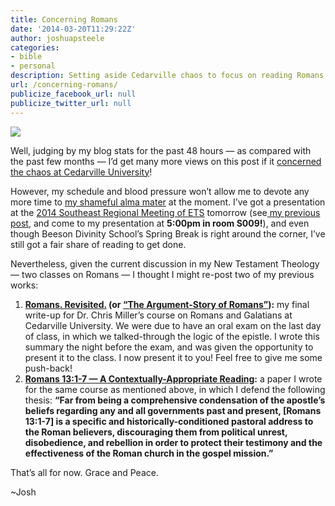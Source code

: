 ```yaml
---
title: Concerning Romans
date: '2014-03-20T11:29:22Z'
author: joshuapsteele
categories:
- bible
- personal
description: Setting aside Cedarville chaos to focus on reading Romans with Karl Barth's commentary during my Greek exegesis independent study.
url: /concerning-romans/
publicize_facebook_url: null
publicize_twitter_url: null
---
```

![](http://www.treybailey.net/wp-content/uploads/2012/03/romans_title.jpg)

Well, judging by my blog stats for the past 48 hours — as compared with the past few months — I’d get many more views on this post if it [concerned the chaos at Cedarville University](https://joshuapsteele.com/2014/03/18/cedarville-2/)!

However, my schedule and blood pressure won’t allow me to devote any more time to [my shameful alma mater](http://fiatlux125.wordpress.com/) at the moment. I’ve got a presentation at the [2014 Southeast Regional Meeting of ETS](http://www.beesondivinity.com/ets) tomorrow (see[ my previous post](https://joshuapsteele.com/2014/03/07/my-regional-ets-presentation-reconciliation-and-the-lack-thereof/), and come to my presentation at **5:00pm in room S009!**), and even though Beeson Divinity School’s Spring Break is right around the corner, I’ve still got a fair share of reading to get done.

Nevertheless, given the current discussion in my New Testament Theology — two classes on Romans — I thought I might re-post two of my previous works:

1. **[Romans. Revisited.](https://joshuapsteele.com/2012/06/28/romans-revisited-pt-1/) (or [“The Argument-Story of Romans”](https://joshuapsteele.com/2012/05/03/the-argument-story-of-romans/)):** my final write-up for Dr. Chris Miller’s course on Romans and Galatians at Cedarville University. We were due to have an oral exam on the last day of class, in which we talked-through the logic of the epistle. I wrote this summary the night before the exam, and was given the opportunity to present it to the class. I now present it to you! Feel free to give me some push-back!
2. **[Romans 13:1-7 — A Contextually-Appropriate Reading](https://joshuapsteele.com/romans-13/):** a paper I wrote for the same course as mentioned above, in which I defend the following thesis: **“Far from being a comprehensive condensation of the apostle’s beliefs regarding any and all governments past and present, \[Romans 13:1-7\] is a specific and historically-conditioned pastoral address to the Roman believers, discouraging them from political unrest, disobedience, and rebellion in order to protect their testimony and the effectiveness of the Roman church in the gospel mission.”**

That’s all for now. Grace and Peace.

~Josh